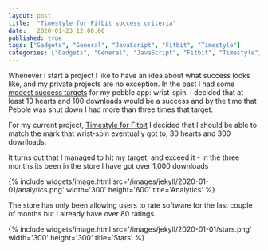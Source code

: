 ```yaml
---
layout: post
title:  "Timestyle for Fitbit success criteria"
date:   2020-01-23 12:00:00
published: true
tags: ["Gadgets", "General", "JavaScript", "Fitbit", "Timestyle"]
categories: ["Gadgets", "General", "JavaScript", "Fitbit", "Timestyle"]
---
```


Whenever I start a project I like to have an idea about what success looks like, and my private projects are no exception. In the past I had some [modest success targets][previous-post-url] for my pebble app: wrist-spin. I decided that at least 10 hearts and 100 downloads would be a success and by the time that Pebble was shut down I had more than three times that target.

For my current project, [Timestyle for Fitbit][timestyle-fitbit-url] I decided that I should be able to match the mark that wrist-spin eventually got to, 30 hearts and 300 downloads.

It turns out that I managed to hit my target, and exceed it - in the three months its been in the store I have got over 1,000 downloads

{% include widgets/image.html src='/images/jekyll/2020-01-01/analytics.png' width='300' height='600' title='Analytics' %}

The store has only been allowing users to rate software for the last couple of months but I already have over 80 ratings. 

{% include widgets/image.html src='/images/jekyll/2020-01-01/stars.png' width='300' height='300' title='Stars' %}

[previous-post-url]:            /blog/2016/12/30/success-criteria
[timestyle-fitbit-url]:         https://gallery.fitbit.com/details/dfe5fccd-01e5-4979-a5ad-070673df12dd
[timestyle-source-url]:         https://bitbucket.org/derekwilson/timestyle-fitbit/src/master/

